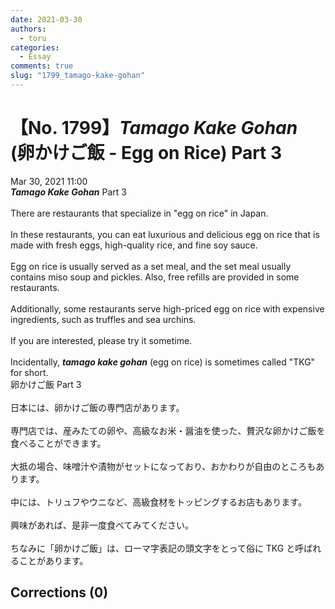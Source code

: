 ```yaml
---
date: 2021-03-30
authors:
  - toru
categories:
  - Essay
comments: true
slug: "1799_tamago-kake-gohan"
---
```


# 【No. 1799】<strong><em>Tamago Kake Gohan</em></strong> (卵かけご飯 - Egg on Rice) Part 3
<div class="date">Mar 30, 2021 11:00</div>
<div id="post"><div id="body_show_ori">
<strong><em>Tamago Kake Gohan</em></strong> Part 3<br/><br/>There are restaurants that specialize in "egg on rice" in Japan.<br/><br/>In these restaurants, you can eat luxurious and delicious egg on rice that is made with fresh eggs, high-quality rice, and fine soy sauce.<br/><br/>Egg on rice is usually served as a set meal, and the set meal usually contains miso soup and pickles. Also, free refills are provided in some restaurants.<br/><br/>Additionally, some restaurants serve high-priced egg on rice with expensive ingredients, such as truffles and sea urchins.<br/><br/>If you are interested, please try it sometime.<br/><br/>Incidentally, <strong><em>tamago kake gohan</em></strong> (egg on rice) is sometimes called "TKG" for short.
</div></div>

<!-- more -->

<div id="post_ja"><div id="body_show_mo">
卵かけご飯 Part 3<br/><br/>日本には、卵かけご飯の専門店があります。<br/><br/>専門店では、産みたての卵や、高級なお米・醤油を使った、贅沢な卵かけご飯を食べることができます。<br/><br/>大抵の場合、味噌汁や漬物がセットになっており、おかわりが自由のところもあります。<br/><br/>中には、トリュフやウニなど、高級食材をトッピングするお店もあります。<br/><br/>興味があれば、是非一度食べてみてください。<br/><br/>ちなみに「卵かけご飯」は、ローマ字表記の頭文字をとって俗に TKG と呼ばれることがあります。
</div></div>

## Corrections (0)
